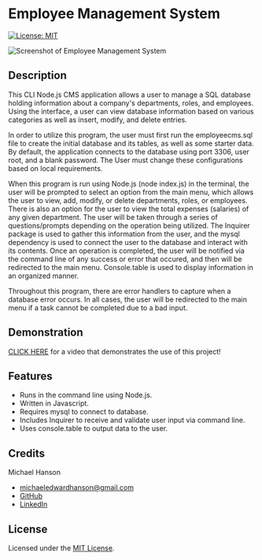 # Employee Management System
[![License: MIT](https://img.shields.io/badge/License-MIT-yellow.svg)](https://opensource.org/licenses/MIT)

![Screenshot of Employee Management System]()

## Description 

This CLI Node.js CMS application allows a user to manage a SQL database holding information about a company's departments, roles, and employees. Using the interface, a user can view database information based on various categories as well as insert, modify, and delete entries.  

In order to utilize this program, the user must first run the employeecms.sql file to create the initial database and its tables, as well as some starter data. By default, the application connects to the database using port 3306, user root, and a blank password. The User must change these configurations based on local requirements.  

When this program is run using Node.js (node index.js) in the terminal, the user will be prompted to select an option from the main menu, which allows the user to view, add, modify, or delete departments, roles, or employees. There is also an option for the user to view the total expenses (salaries) of any given department. The user will be taken through a series of questions/prompts depending on the operation being utilized. The Inquirer package is used to gather this information from the user, and the mysql dependency is used to connect the user to the database and interact with its contents. Once an operation is completed, the user will be notified via the command line of any success or error that occured, and then will be redirected to the main menu. Console.table is used to display information in an organized manner. 

Throughout this program, there are error handlers to capture when a database error occurs. In all cases, the user will be redirected to the main menu if a task cannot be completed due to a bad input. 

## Demonstration

[CLICK HERE]() for a video that demonstrates the use of this project! 

## Features

* Runs in the command line using Node.js.
* Written in Javascript. 
* Requires mysql to connect to database. 
* Includes Inquirer to receive and validate user input via command line. 
* Uses console.table to output data to the user.  

## Credits

Michael Hanson
* michaeledwardhanson@gmail.com
* [GitHub](https://github.com/mhans003)
* [LinkedIn](https://www.linkedin.com/in/michaeledwardhanson/)

## License 

Licensed under the [MIT License](./LICENSE.txt).